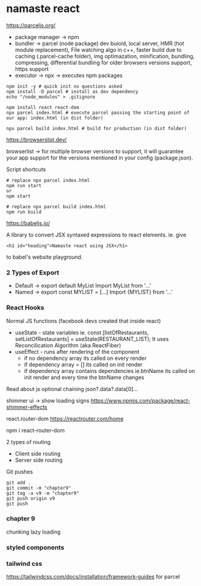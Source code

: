# namaste react

https://parceljs.org/

- package manager -> npm
- bundler -> parcel (node package) dev buiold, local server, HMR (hot module replacement), File watching algo in c++, faster build due to caching (.parcel-cache folder), img optimazation, minification, bundling, compressing, differential bundling for older browsers versions support, https support
- executor -> npx -> executes npm packages

```
npm init -y # quick init no questions asked
npm install -D parcel # install as dev dependency
echo "/node_modules" > .gitignore
```

```
npm install react react-dom
npx parcel index.html # execute parcel passing the starting point of our app: index.html (in dist folder)

npx parcel build index.html # build for production (in dist folder)
```


https://browserslist.dev/

browserlist -> for multiple browser versions to support, it will guarantee your app support for the versions mentioned in your config (package.json).


Script shortcuts
```
# replace npx parcel index.html
npm run start
or
npm start

# replace npx parcel build index.html
npm run build
```

https://babeljs.io/

A library to convert JSX syntaxed expressions to react elements. 
ie. give
```
<h1 id="heading">Namaste react using JSX</h1>
```
to babel's website playground.





### 2 Types of Export
- Default -> export default MyList
  Import MyList from '...'
- Named -> export const MYLIST = [...]
  Import {MYLIST} from '...'



### React Hooks
Normal JS functions (facebook devs created that inside react)

- useState - state variables ie. const [listOfRestaurants, setListOfRestaurants] = useState(RESTAURANT_LIST);
  It uses Reconcilication Algorithm (aka ReactFiber)
- useEffect - runs after rendering of the component
  - if no dependency array its called on every render
  - if dependency array = [] its called on init render
  - if dependency array contains dependencies ie.btnName its called on init render and every time the btnName changes


Read about js optional chaining json?.data?.data[0]...


shimmer ui -> show loading signs
https://www.npmjs.com/package/react-shimmer-effects


react.router-dom
https://reactrouter.com/home

npm i react-router-dom


2 types of routing
- Client side routing
- Server side routing




Git pushes
```
git add .
git commit -m "chapter9"
git tag -a v9 -m "chapter9"
git push origin v9
git push
```

### chapter 9
chunking
lazy loading

### styled components


### tailwind css
https://tailwindcss.com/docs/installation/framework-guides
for parcel


